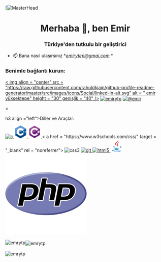 [![MasterHead](https://i.kym-cdn.com/entries/icons/original/000/021/807/ig9OoyenpxqdCQyABmOQBZDI0duHk2QZZmWg2Hxd4ro.jpg)
<h1 align="center">Merhaba 👋, ben Emir</h1>
<h3 align="center">Türkiye'den tutkulu bir geliştirici</h3>

- 📫 Bana nasıl ulaşırsınız **emirytep@gmai.com* *

<h3 align="left">Benimle bağlantı kurun:</h3>
<p align="left">
<a href="https://linkedin.com/in/emir yüksektepe" target="blank">< img align = "center" src = "https://raw.githubusercontent.com/rahuldkjain/github-profile-readme-generator/master/src/images/icons/Social/linked-in-alt.svg" alt = " emir yüksektepe" height = "30" genişlik = "40" /></a>
<a href = "https://instagram.com/emirytp" target = "blank"><img align = "center" src = " https://raw.githubusercontent.com/rahuldkjain/github-profile-readme-generator/master/src/images/icons/Social/instagram.svg" alt = "emirytp" height = "30" genişlik = "40" / ></a>
<a href = "https://medium.com/@emir" target = "blank"><img align = "center" src = "https://raw.githubusercontent.com/rahuldkjain/github" -profile-readme-generator/master/src/images/icons/Social/medium.svg" alt = "@emir" height = "30" genişlik = "40" /></a> </p>
<

h3 align ="left">Diller ve Araçlar:</h3>
<p align = "left"> <a href = "https://www.cprogramming.com/" target = "_blank" rel = "noreferrer"> <img src = "https://raw.githubusercontent.com/ devicons/devicon/master/icons/c/c-original.svg" alt = "c" width = "40" height = "40"/> </a> <a href = "https://www.w3schools. com/cpp/" target = "_blank" rel = "noreferrer"> <img src = "https://raw.githubusercontent.com/devicons/devicon/master/icons/cplusplus/cplusplus-original.svg" alt = " cplusplus" width = "40" height = "40"/> </a> <a href = "https://www.w3schools.com/cs/" target = "_blank" rel = "noreferrer"> <img src ="https://raw.githubusercontent.com/devicons/devicon/master/icons/csharp/csharp-original.svg" alt = "csharp" width = "40" height = "40"/> </a> < a href = "https://www.w3schools.com/css/" target = "_blank" rel = "noreferrer"> <img src = "https://raw.githubusercontent.com/devicons/devicon/master/icons /css3/css3-original-wordmark.svg" alt = "css3" width = "40" height = "40"/> </a> <a href = "https://git-scm.com/" target= "_blank" rel = "noreferrer"> <img src = "https://www.vectorlogo.zone/logos/git-scm/git-scm-icon.svg" alt = "git" width = "40" yükseklik = "40"/> </a> <a href = "https://www.w3.org/html/" target = "_blank" rel = "noreferrer"> <img src = "https://raw.githubusercontent .com/devicons/devicon/master/icons/html5/html5-original-wordmark.svg" alt = "html5" width = "40" height = "40"/> </a> <a href = "https:/ /www.java.com" target = "_blank" rel = "noreferrer"> <img src = "https://raw.githubusercontent.com/devicons/devicon/master/icons/java/java-original.svg" alt ="java" width = "40" height = "40"/> </a> <a href = "https://www.php.net" target = "_blank" rel = "noreferrer"> <img src= "https://raw.githubusercontent.com/devicons/devicon/master/icons/php/php-original.svg" alt = "php" genişlik = "40" yükseklik = "40"/> </a> </ p>

<p><img align = "left" src = "https://github-readme-stats.vercel.app/api/top-langs?username=emrytp&show_icons=true&locale=en&layout=compact" alt = "emrytp" /></p>

<p> <img align = "center" src = "https://github- readme-stats.vercel.app/api?username=emrytp&show_icons=true&locale=en" alt = "emrytp" /></p>

<p><img align = "center" src = "https://github-readme- strip-stats.herokuapp.com/?user=emrytp&" alt="emrytp" /></p>
